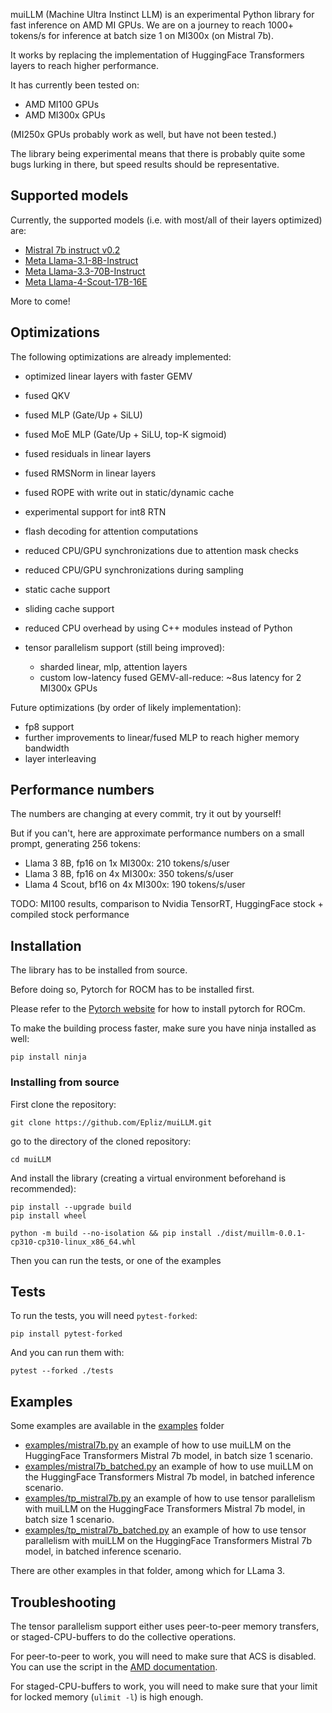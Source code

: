 muiLLM (Machine Ultra Instinct LLM) is an experimental Python library for fast inference on AMD MI GPUs.
We are on a journey to reach 1000+ tokens/s for inference at batch size 1 on MI300x (on Mistral 7b).

It works by replacing the implementation of HuggingFace Transformers layers to reach higher performance.

It has currently been tested on:
* AMD MI100 GPUs
* AMD MI300x GPUs

(MI250x GPUs probably work as well, but have not been tested.)

The library being experimental means that there is probably quite some bugs lurking in there, but speed results should be representative.

## Supported models

Currently, the supported models (i.e. with most/all of their layers optimized) are:
* [Mistral 7b instruct v0.2](https://huggingface.co/mistralai/Mistral-7B-Instruct-v0.2)
* [Meta Llama-3.1-8B-Instruct](https://huggingface.co/meta-llama/Llama-3.1-8B-Instruct)
* [Meta Llama-3.3-70B-Instruct](https://huggingface.co/meta-llama/Llama-3.3-70B-Instruct)
* [Meta Llama-4-Scout-17B-16E](https://huggingface.co/meta-llama/Llama-4-Scout-17B-16E)

More to come!

## Optimizations

The following optimizations are already implemented:
* optimized linear layers with faster GEMV
* fused QKV
* fused MLP (Gate/Up + SiLU)
* fused MoE MLP (Gate/Up + SiLU, top-K sigmoid)
* fused residuals in linear layers
* fused RMSNorm in linear layers
* fused ROPE with write out in static/dynamic cache
* experimental support for int8 RTN
* flash decoding for attention computations
* reduced CPU/GPU synchronizations due to attention mask checks
* reduced CPU/GPU synchronizations during sampling
* static cache support
* sliding cache support
* reduced CPU overhead by using C++ modules instead of Python

* tensor parallelism support (still being improved):
    * sharded linear, mlp, attention layers
    * custom low-latency fused GEMV-all-reduce: ~8us latency for 2 MI300x GPUs

Future optimizations (by order of likely implementation):
* fp8 support
* further improvements to linear/fused MLP to reach higher memory bandwidth
* layer interleaving

## Performance numbers

The numbers are changing at every commit, try it out by yourself!

But if you can't, here are approximate performance numbers on a small prompt, generating 256 tokens:
* Llama 3 8B, fp16 on 1x MI300x: 210 tokens/s/user
* Llama 3 8B, fp16 on 4x MI300x: 350 tokens/s/user
* Llama 4 Scout, bf16 on 4x MI300x: 190 tokens/s/user

TODO: MI100 results, comparison to Nvidia TensorRT, HuggingFace stock + compiled stock performance

## Installation

The library has to be installed from source.

Before doing so, Pytorch for ROCM has to be installed first.

Please refer to the [Pytorch website](https://pytorch.org/get-started/locally/) for how to install pytorch for ROCm.

To make the building process faster, make sure you have ninja installed as well:

```shell
pip install ninja
```

### Installing from source

First clone the repository:

```shell
git clone https://github.com/Epliz/muiLLM.git
```

go to the directory of the cloned repository:

```shell
cd muiLLM
```

And install the library (creating a virtual environment beforehand is recommended):

```shell
pip install --upgrade build
pip install wheel

python -m build --no-isolation && pip install ./dist/muillm-0.0.1-cp310-cp310-linux_x86_64.whl
```

Then you can run the tests, or one of the examples

## Tests

To run the tests, you will need `pytest-forked`:
```shell
pip install pytest-forked
```

And you can run them with:
```shell
pytest --forked ./tests
```

## Examples

Some examples are available in the [examples](examples/) folder

* [examples/mistral7b.py](examples/mistral7b.py) an example of how to use muiLLM on the HuggingFace Transformers Mistral 7b model, in batch size 1 scenario.
* [examples/mistral7b_batched.py](examples/mistral7b_batched.py) an example of how to use muiLLM on the HuggingFace Transformers Mistral 7b model, in batched inference scenario.
* [examples/tp_mistral7b.py](examples/tp_mistral7b.py) an example of how to use tensor parallelism with muiLLM on the HuggingFace Transformers Mistral 7b model, in batch size 1 scenario.
* [examples/tp_mistral7b_batched.py](examples/tp_mistral7b_batched.py) an example of how to use tensor parallelism with muiLLM on the HuggingFace Transformers Mistral 7b model, in batched inference scenario.

There are other examples in that folder, among which for LLama 3.

## Troubleshooting

The tensor parallelism support either uses peer-to-peer memory transfers, or staged-CPU-buffers to do the collective operations.

For peer-to-peer to work, you will need to make sure that ACS is disabled. You can use the script in the [AMD documentation](https://dcgpu.docs.amd.com/projects/gpu-cluster-networking/en/develop/how-to/single-node-config.html#configuration-scripts).

For staged-CPU-buffers to work, you will need to make sure that your limit for locked memory (`ulimit -l`) is high enough.